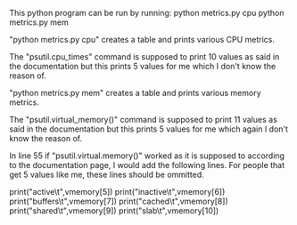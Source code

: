 This python program can be run by running:
python metrics.py cpu
python metrics.py mem

"python metrics.py cpu" creates a table and prints various CPU metrics.

The "psutil.cpu_times" command is supposed to print 10 values as said in the documentation but this prints 5 values for me which I don't know the reason of.

"python metrics.py mem" creates a table and prints various memory metrics. 

The "psutil.virtual_memory()" command is supposed to print 11 values as said in the documentation but this prints 5 values for me which again I don't know the reason of.

In line 55 if "psutil.virtual.memory()" worked as it is supposed to according to the documentation page, I would add the following lines. For people that get 5 values like me, these lines should be ommitted.

print("active\t",vmemory[5])
print("inactive\t",vmemory[6])
print("buffers\t",vmemory[7])
print("cached\t",vmemory[8])
print("shared\t",vmemory[9])
print("slab\t",vmemory[10])